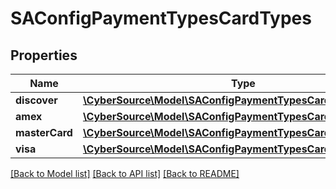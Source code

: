 # SAConfigPaymentTypesCardTypes

## Properties
Name | Type | Description | Notes
------------ | ------------- | ------------- | -------------
**discover** | [**\CyberSource\Model\SAConfigPaymentTypesCardTypesDiscover**](SAConfigPaymentTypesCardTypesDiscover.md) |  | [optional] 
**amex** | [**\CyberSource\Model\SAConfigPaymentTypesCardTypesDiscover**](SAConfigPaymentTypesCardTypesDiscover.md) |  | [optional] 
**masterCard** | [**\CyberSource\Model\SAConfigPaymentTypesCardTypesDiscover**](SAConfigPaymentTypesCardTypesDiscover.md) |  | [optional] 
**visa** | [**\CyberSource\Model\SAConfigPaymentTypesCardTypesDiscover**](SAConfigPaymentTypesCardTypesDiscover.md) |  | [optional] 

[[Back to Model list]](../README.md#documentation-for-models) [[Back to API list]](../README.md#documentation-for-api-endpoints) [[Back to README]](../README.md)


